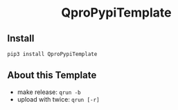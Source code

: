 <h1 style="text-align: center"> QproPypiTemplate </h1>

## Install
```shell
pip3 install QproPypiTemplate
```

## About this Template

- make release: `qrun -b`
- upload with twice: `qrun [-r]`

